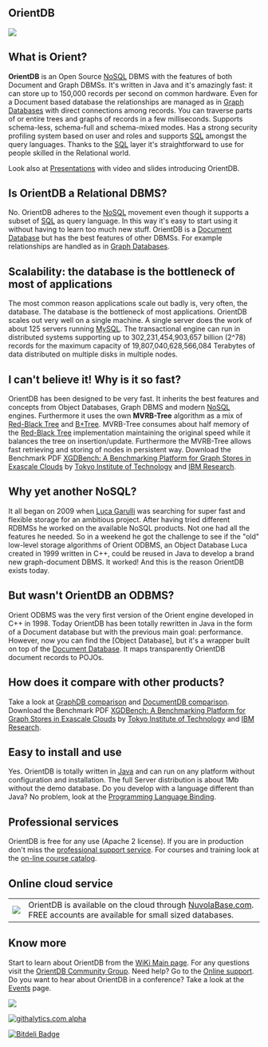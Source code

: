 ## OrientDB

[<img src="http://www.orientdb.org/images/graphed-tutorial-graph_small.png">](http://studio.nuvolabase.com/db/free/demo/GratefulDeadConcerts/studio/?user=reader&passthrough=false&database=/db/free/demo/GratefulDeadConcerts&password=reader)

## What is Orient?

**OrientDB** is an Open Source [NoSQL](http://en.wikipedia.org/wiki/NoSQL) DBMS with the features of both Document and Graph DBMSs. It's written in Java and it's amazingly fast: it can store up to 150,000 records per second on common hardware. Even for a Document based database the relationships are managed as in [Graph Databases](http://en.wikipedia.org/wiki/Graph_database) with direct connections among records. You can traverse parts of or entire trees and graphs of records in a few milliseconds. Supports schema-less, schema-full and schema-mixed modes. Has a strong security profiling system based on user and roles and supports [SQL](https://github.com/orientechnologies/orientdb/wiki/SQLQuery) amongst the query languages. Thanks to the [SQL](https://github.com/orientechnologies/orientdb/wiki/SQLQuery) layer it's straightforward to use for people skilled in the Relational world.

Look also at [Presentations](https://github.com/orientechnologies/orientdb/wiki/Presentations) with video and slides introducing OrientDB.

## Is OrientDB a Relational DBMS?

No. OrientDB adheres to the [NoSQL](http://en.wikipedia.org/wiki/NoSQL) movement even though it supports a subset of [SQL](https://github.com/orientechnologies/orientdb/wiki/SQLQuery) as query language. In this way it's easy to start using it without having to learn too much new stuff. OrientDB is a [Document Database](http://en.wikipedia.org/wiki/Document-oriented_database) but has the best features of other DBMSs. For example relationships are handled as in [Graph Databases](http://en.wikipedia.org/wiki/Graph_database).

## Scalability: the database is the bottleneck of most of applications

The most common reason applications scale out badly is, very often, the database. The database is the bottleneck of most applications. OrientDB scales out very well on a single machine. A single server does the work of about 125 servers running [MySQL](http://en.wikipedia.org/wiki/Mysql). The transactional engine can run in distributed systems supporting up to 302,231,454,903,657 billion (2^78) records for the maximum capacity of 19,807,040,628,566,084 Terabytes of data distributed on multiple disks in multiple nodes.

## I can't believe it! Why is it so fast?

OrientDB has been designed to be very fast. It inherits the best features and concepts from Object Databases, Graph DBMS and modern [NoSQL](http://en.wikipedia.org/wiki/NoSQL) engines. Furthermore it uses the own **MVRB-Tree** algorithm as a mix of [Red-Black Tree](http://en.wikipedia.org/wiki/Red-black_tree) and [B+Tree](http://en.wikipedia.org/wiki/B%2Btree). MVRB-Tree consumes about half memory of the [Red-Black Tree](http://en.wikipedia.org/wiki/Red-black_tree) implementation maintaining the original speed while it balances the tree on insertion/update. Furthermore the MVRB-Tree allows fast retrieving and storing of nodes in persistent way.
Download the Benchmark PDF <a href="https://docs.google.com/viewer?a=v&pid=sites&srcid=ZGVmYXVsdGRvbWFpbnx0b2t5b3RlY2hzdXp1bXVyYWxhYmVuZ3xneDoyMGRiOGFlM2Y2OGY5Mzhj">XGDBench: A Benchmarking Platform for Graph Stores in Exascale Clouds</a> by <a href="http://www.cs.titech.ac.jp/cs-home-e.html">Tokyo Institute of Technology</a> and <a href="http://www.research.ibm.com/labs/tokyo/">IBM Research</a>.

## Why yet another NoSQL?

It all began on 2009 when [Luca Garulli](https://github.com/orientechnologies/orientdb/wiki/Team) was searching for super fast and flexible storage for an ambitious project. After having tried different RDBMSs he worked on the available NoSQL products. Not one had all the features he needed. So in a weekend he got the challenge to see if the "old" low-level storage algorithms of Orient ODBMS, an Object Database Luca created in 1999 written in C++, could be reused in Java to develop a brand new graph-document DBMS. It worked! And this is the reason OrientDB exists today.

## But wasn't OrientDB an ODBMS?

Orient ODBMS was the very first version of the Orient engine developed in C++ in 1998. Today OrientDB has been totally rewritten in Java in the form of a Document database but with the previous main goal: performance. However, now you can find the [Object Database], but it's a wrapper built on top of the [Document Database](https://github.com/orientechnologies/orientdb/wiki/Document-Database). It maps transparently OrientDB document records to POJOs.

## How does it compare with other products?

Take a look at [GraphDB comparison](https://github.com/orientechnologies/orientdb/wiki/GraphDB-Comparison) and [DocumentDB comparison](https://github.com/orientechnologies/orientdb/wiki/DocumentDB-Comparison).
Download the Benchmark PDF <a href="https://docs.google.com/viewer?a=v&pid=sites&srcid=ZGVmYXVsdGRvbWFpbnx0b2t5b3RlY2hzdXp1bXVyYWxhYmVuZ3xneDoyMGRiOGFlM2Y2OGY5Mzhj">XGDBench: A Benchmarking Platform for Graph Stores in Exascale Clouds</a> by <a href="http://www.cs.titech.ac.jp/cs-home-e.html">Tokyo Institute of Technology</a> and <a href="http://www.research.ibm.com/labs/tokyo/">IBM Research</a>.

## Easy to install and use

Yes. OrientDB is totally written in [Java](http://en.wikipedia.org/wiki/Java_%28programming_language%29) and can run on any platform without configuration and installation. The full Server distribution is about 1Mb without the demo database. Do you develop with a language different than Java? No problem, look at the [Programming Language Binding](https://github.com/orientechnologies/orientdb/wiki/Programming-Language-Bindings).

## Professional services

OrientDB is free for any use (Apache 2 license). If you are in production don't miss the [professional support service](http://orientechnologies.com/support.htm). For courses and training look at the [on-line course catalog](http://orientechnologies.com/training.htm).

## Online cloud service

<table>
  <tr><td><a href="http://www.nuvolabase.com"><img src="http://www.nuvolabase.com/site/images/nuvola_small.png"></a>
  </td><td>OrientDB is available on the cloud through <a href="http://www.nuvolabase.com">NuvolaBase.com</a>. FREE accounts are available for small sized databases.</td></tr>
</table>

## Know more

Start to learn about OrientDB from the [WiKi Main page](https://github.com/orientechnologies/orientdb/wiki). For any questions visit the [OrientDB Community Group](http://www.orientdb.org/community-group.htm). Need help? Go to the [Online support](http://chat.stackoverflow.com/rooms/6625/orientdb). Do you want to hear about OrientDB in a conference? Take a look at the [Events](https://github.com/orientechnologies/orientdb/wiki/) page.

[![](http://mac.softpedia.com/base_img/softpedia_free_award_f.gif)](http://mac.softpedia.com/get/Developer-Tools/Orient.shtml)

[![githalytics.com alpha](https://cruel-carlota.pagodabox.com/56a16d9c5e47a25019e0be3a52d8a366 "githalytics.com")](http://githalytics.com/orientechnologies/orientdb)

[![Bitdeli Badge](https://d2weczhvl823v0.cloudfront.net/orientechnologies/orientdb/trend.png)](https://bitdeli.com/free "Bitdeli Badge")

